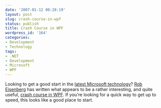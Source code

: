 ```yaml
---
date: '2007-01-12 00:28:19'
layout: post
slug: crash-course-in-wpf
status: publish
title: Crash Course in WPF
wordpress_id: '164'
categories:
- Development
- Technology
tags:
- .NET
- Development
- Microsoft
- WPF
---
```


Looking to get a good start in the [latest Microsoft technology](http://wpf.netfx3.com/)? [Rob Eisenberg](http://devlicio.us/blogs/rob_eisenberg/default.aspx) has written what appears to be a rather interesting, and quite useful, [crash course in WPF](http://devlicio.us/blogs/rob_eisenberg/archive/category/1035.aspx). If you're looking for a quick way to get up to speed, this looks like a good place to start.
